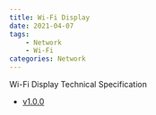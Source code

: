 ```yaml
---
title: Wi-Fi Display
date: 2021-04-07
tags:
	- Network
	- Wi-Fi
categories: Network
---
```


Wi-Fi Display Technical Specification

<!--more-->


* [v1.0.0](Wi-Fi_Display_v1.0.0.pdf)
